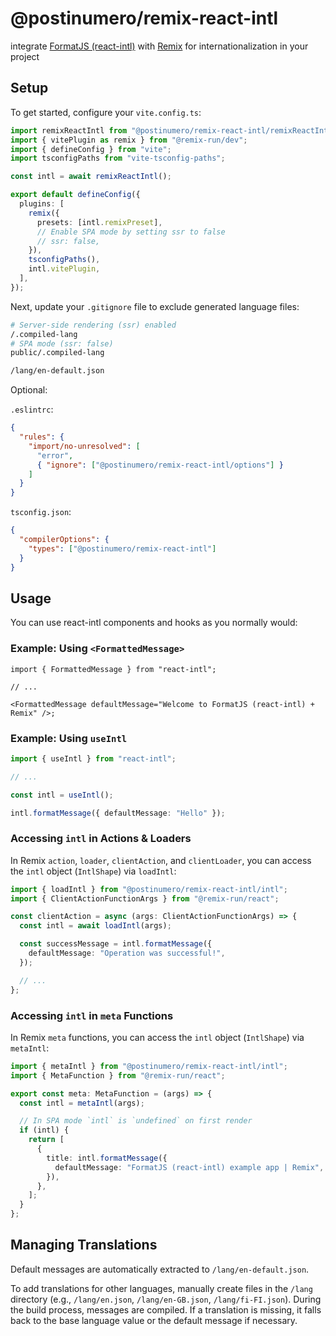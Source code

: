 # @postinumero/remix-react-intl

integrate [FormatJS (react-intl)](https://formatjs.io/) with [Remix](https://remix.run/) for internationalization in your project

## Setup

To get started, configure your `vite.config.ts`:

```ts
import remixReactIntl from "@postinumero/remix-react-intl/remixReactIntl";
import { vitePlugin as remix } from "@remix-run/dev";
import { defineConfig } from "vite";
import tsconfigPaths from "vite-tsconfig-paths";

const intl = await remixReactIntl();

export default defineConfig({
  plugins: [
    remix({
      presets: [intl.remixPreset],
      // Enable SPA mode by setting ssr to false
      // ssr: false,
    }),
    tsconfigPaths(),
    intl.vitePlugin,
  ],
});
```

Next, update your `.gitignore` file to exclude generated language files:

```sh
# Server-side rendering (ssr) enabled
/.compiled-lang
# SPA mode (ssr: false)
public/.compiled-lang

/lang/en-default.json
```

Optional:

`.eslintrc`:

```json
{
  "rules": {
    "import/no-unresolved": [
      "error",
      { "ignore": ["@postinumero/remix-react-intl/options"] }
    ]
  }
}
```

`tsconfig.json`:

```json
{
  "compilerOptions": {
    "types": ["@postinumero/remix-react-intl"]
  }
}
```

## Usage

You can use react-intl components and hooks as you normally would:

### Example: Using `<FormattedMessage>`

```tsx
import { FormattedMessage } from "react-intl";

// ...

<FormattedMessage defaultMessage="Welcome to FormatJS (react-intl) + Remix" />;
```

### Example: Using `useIntl`

```ts
import { useIntl } from "react-intl";

// ...

const intl = useIntl();

intl.formatMessage({ defaultMessage: "Hello" });
```

### Accessing `intl` in Actions & Loaders

In Remix `action`, `loader`, `clientAction`, and `clientLoader`, you can access the `intl` object (`IntlShape`) via `loadIntl`:

```ts
import { loadIntl } from "@postinumero/remix-react-intl/intl";
import { ClientActionFunctionArgs } from "@remix-run/react";

const clientAction = async (args: ClientActionFunctionArgs) => {
  const intl = await loadIntl(args);

  const successMessage = intl.formatMessage({
    defaultMessage: "Operation was successful!",
  });

  // ...
};
```

### Accessing `intl` in `meta` Functions

In Remix `meta` functions, you can access the `intl` object (`IntlShape`) via `metaIntl`:

```ts
import { metaIntl } from "@postinumero/remix-react-intl/intl";
import { MetaFunction } from "@remix-run/react";

export const meta: MetaFunction = (args) => {
  const intl = metaIntl(args);

  // In SPA mode `intl` is `undefined` on first render
  if (intl) {
    return [
      {
        title: intl.formatMessage({
          defaultMessage: "FormatJS (react-intl) example app | Remix",
        }),
      },
    ];
  }
};
```

## Managing Translations

Default messages are automatically extracted to `/lang/en-default.json`.

To add translations for other languages, manually create files in the `/lang` directory (e.g., `/lang/en.json`, `/lang/en-GB.json`, `/lang/fi-FI.json`). During the build process, messages are compiled. If a translation is missing, it falls back to the base language value or the default message if necessary.
